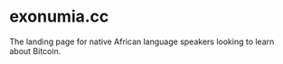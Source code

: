 # exonumia.cc

The landing page for native African language speakers looking to learn about Bitcoin.
